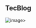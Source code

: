 ## TecBlog
![image](https://user-images.githubusercontent.com/59261158/179384960-b0c2e4b5-8737-4c92-a307-e36547a1409a.png)><br>
